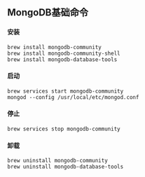 ## MongoDB基础命令

#### 安装

```shell
brew install mongodb-community
brew install mongodb-community-shell
brew install mongodb-database-tools
```



#### 启动

```shell
brew services start mongodb-community
mongod --config /usr/local/etc/mongod.conf
```



#### 停止

```shell
brew services stop mongodb-community
```



#### 卸载

```shell
brew uninstall mongodb-community
brew uninstall mongodb-database-tools
```



